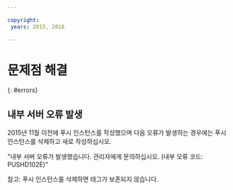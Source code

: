 ```yaml
---

copyright:
 years: 2015, 2016

---
```


# 문제점 해결
{: #errors}


## 내부 서버 오류 발생
2015년 11월 이전에 푸시 인스턴스를 작성했으며 다음 오류가 발생하는 경우에는 푸시 인스턴스를 삭제하고 새로 작성하십시오.   

"내부 서버 오류가 발생했습니다. 관리자에게 문의하십시오. (내부 오류 코드: PUSHD102E)"

참고: 푸시 인스턴스를 삭제하면 태그가 보존되지 않습니다.

